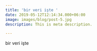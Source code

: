 ```yaml
---
title: 'bir veri işte '
date: 2019-05-12T12:14:34.000+06:00
image: images/blog/post-5.jpg
description: This is meta description.

---
```

bir veri işte